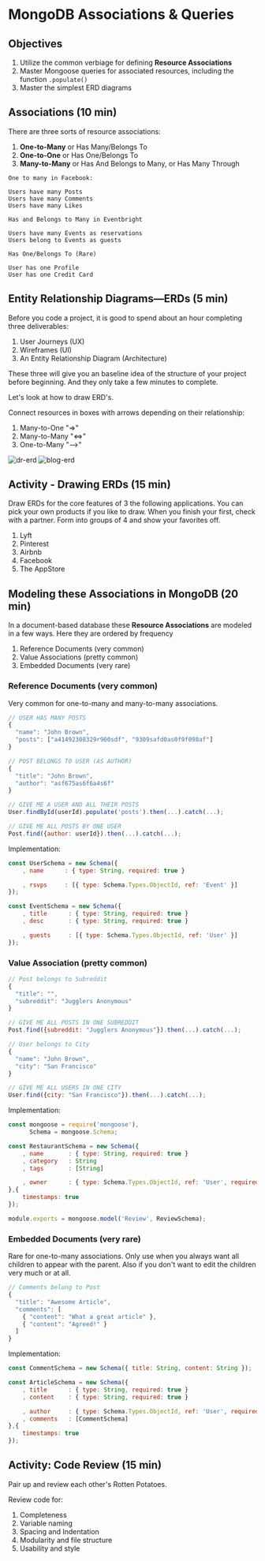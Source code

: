 # MongoDB Associations & Queries

## Objectives

1. Utilize the common verbiage for defining **Resource Associations**
1. Master Mongoose queries for associated resources, including the function `.populate()`
1. Master the simplest ERD diagrams

## Associations (10 min)

There are three sorts of resource associations:

1. **One-to-Many** or Has Many/Belongs To
1. **One-to-One** or Has One/Belongs To
1. **Many-to-Many** or Has And Belongs to Many, or Has Many Through

```
One to many in Facebook:

Users have many Posts
Users have many Comments
Users have many Likes
```

```
Has and Belongs to Many in Eventbright

Users have many Events as reservations
Users belong to Events as guests
```

```
Has One/Belongs To (Rare)

User has one Profile
User has one Credit Card
```

## Entity Relationship Diagrams—ERDs (5 min)

Before you code a project, it is good to spend about an hour completing three deliverables:

1. User Journeys (UX)
1. Wireframes (UI)
1. An Entity Relationship Diagram (Architecture)

These three will give you an baseline idea of the structure of your project before beginning. And they only take a few minutes to complete.

Let's look at how to draw ERD's.

Connect resources in boxes with arrows depending on their relationship:

1. Many-to-One "=>"
1. Many-to-Many  "<=>"
1. One-to-Many "-->"

![dr-erd](assets/dr-erd.jpg)
![blog-erd](assets/blog-erd.jpg)


## Activity - Drawing ERDs (15 min)

Draw ERDs for the core features of 3 the following applications. You can pick your own products if you like to draw. When you finish your first, check with a partner. Form into groups of 4 and show your favorites off.

1. Lyft
1. Pinterest
1. Airbnb
1. Facebook
1. The AppStore

## Modeling these Associations in MongoDB (20 min)

In a document-based database these **Resource Associations** are modeled in a few ways. Here they are ordered by frequency

1. Reference Documents (very common)
1. Value Associations (pretty common)
1. Embedded Documents (very rare)



### Reference Documents (very common)

Very common for one-to-many and many-to-many associations.

```js
// USER HAS MANY POSTS
{
  "name": "John Brown",
  "posts": ["a41492308329r900sdf", "9309safd0as0f9f098af"]
}

// POST BELONGS TO USER (AS AUTHOR)
{
  "title": "John Brown",
  "author": "asf675as6f6a4s6f"
}

// GIVE ME A USER AND ALL THEIR POSTS
User.findById(userId).populate('posts').then(...).catch(...);

// GIVE ME ALL POSTS BY ONE USER
Post.find({author: userId}).then(...).catch(...);
```

Implementation:

```js
const UserSchema = new Schema({
    , name      : { type: String, required: true }

    , rsvps     : [{ type: Schema.Types.ObjectId, ref: 'Event' }]
});

const EventSchema = new Schema({
    , title      : { type: String, required: true }
    , desc       : { type: String, required: true }

    , guests     : [{ type: Schema.Types.ObjectId, ref: 'User' }]
});
```

### Value Association (pretty common)

```js
// Post belongs to Subreddit
{
  "title": "",
  "subreddit": "Jugglers Anonymous"
}

// GIVE ME ALL POSTS IN ONE SUBREDDIT
Post.find({subreddit: "Jugglers Anonymous"}).then(...).catch(...);

// User belongs to City
{
  "name": "John Brown",
  "city": "San Francisco"
}

// GIVE ME ALL USERS IN ONE CITY
User.find({city: "San Francisco"}).then(...).catch(...);
```

Implementation:

```js
const mongoose = require('mongoose'),
      Schema = mongoose.Schema;

const RestaurantSchema = new Schema({
    , name       : { type: String, required: true }
    , category   : String
    , tags       : [String]

    , owner      : { type: Schema.Types.ObjectId, ref: 'User', required: true }
},{
    timestamps: true
});

module.exports = mongoose.model('Review', ReviewSchema);
```

### Embedded Documents (very rare)

Rare for one-to-many associations. Only use when you always want all children to appear with the parent. Also if you don't want to edit the children very much or at all.

```js
// Comments belong to Post
{
  "title": "Awesome Article",
  "comments": [
    { "content": "What a great article" },
    { "content": "Agreed!" }
  ]
}
```

Implementation:

```js
const CommentSchema = new Schema({ title: String, content: String });

const ArticleSchema = new Schema({
    , title      : { type: String, required: true }
    , content    : { type: String, required: true }

    , author     : { type: Schema.Types.ObjectId, ref: 'User', required: true }
    , comments   : [CommentSchema]
},{
    timestamps: true
});
```

## Activity: Code Review (15 min)

Pair up and review each other's Rotten Potatoes.

Review code for:

1. Completeness
1. Variable naming
1. Spacing and Indentation
1. Modularity and file structure
1. Usability and style
